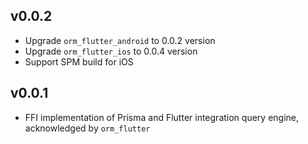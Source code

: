 ## v0.0.2

- Upgrade `orm_flutter_android` to 0.0.2 version
- Upgrade `orm_flutter_ios` to 0.0.4 version
- Support SPM build for iOS

## v0.0.1

- FFI implementation of Prisma and Flutter integration query engine, acknowledged by `orm_flutter`
